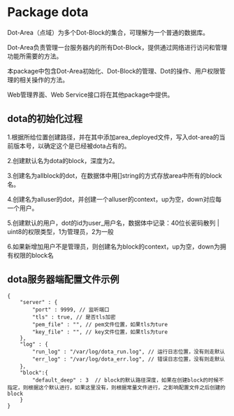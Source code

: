 # Package dota

Dot-Area（点域）为多个Dot-Block的集合，可理解为一个普通的数据库。

Dot-Area负责管理一台服务器内的所有Dot-Block，提供通过网络进行访问和管理功能所需要的方法。

本package中包含Dot-Area初始化、Dot-Block的管理、Dot的操作、用户权限管理的相关操作的方法。

Web管理界面、Web Service接口将在其他package中提供。

## dota的初始化过程

1.根据所给位置创建路径，并在其中添加area_deployed文件，写入dot-area的当前版本号，以确定这个是已经被dota占有的。

2.创建默认名为dota的block，深度为2。

3.创建名为allblock的dot，在数据体中用[]string的方式存放area中所有的block名。

4.创建名为alluser的dot，并创建一个alluser的context，up为空，down对应每一个用户。

5.创建默认的用户，dot的id为user_用户名，数据体中记录：40位长密码散列 | uint8的权限类型，1为管理员，2为一般

6.如果新增加用户不是管理员，则创建名为block的context，up为空，down为拥有权限的block名

## dota服务器端配置文件示例

	{
		"server" : {
			"port" : 9999, // 监听端口
			"tls" : true, // 是否tls加密
			"pem_file" : "", // pem文件位置，如果tls为ture
			"key_file" : "", // key文件位置，如果tls为ture
		},
		"log" : {
			"run_log" : "/var/log/dota_run.log", // 运行日志位置，没有则走默认
			"err_log" : "/var/log/dota_err.log", // 错误日志位置，没有则走默认
		}，
		"block":{
			"default_deep" : 3  // block的默认路径深度，如果在创建block的时候不指定，则根据这个默认进行，如果这里没有，则根据常量文件进行，之影响配置文件之后创建的block
		}
	}
